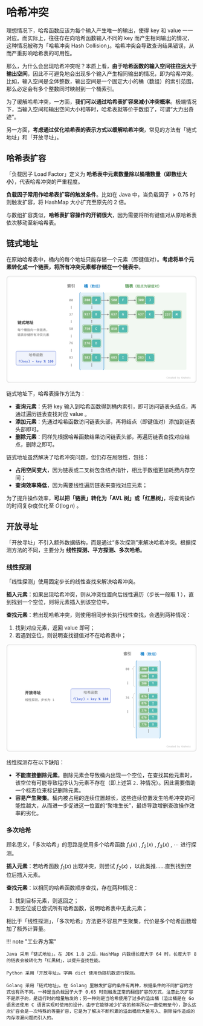 # 哈希冲突

理想情况下，哈希函数应该为每个输入产生唯一的输出，使得 key 和 value 一一对应。而实际上，往往存在向哈希函数输入不同的 key 而产生相同输出的情况，这种情况被称为「哈希冲突 Hash Collision」。哈希冲突会导致查询结果错误，从而严重影响哈希表的可用性。

那么，为什么会出现哈希冲突呢？本质上看，**由于哈希函数的输入空间往往远大于输出空间**，因此不可避免地会出现多个输入产生相同输出的情况，即为哈希冲突。比如，输入空间是全体整数，输出空间是一个固定大小的桶（数组）的索引范围，那么必定会有多个整数同时映射到一个桶索引。

为了缓解哈希冲突，一方面，**我们可以通过哈希表扩容来减小冲突概率**。极端情况下，当输入空间和输出空间大小相等时，哈希表就等价于数组了，可谓“大力出奇迹”。

另一方面，**考虑通过优化哈希表的表示方式以缓解哈希冲突**，常见的方法有「链式地址」和「开放寻址」。

## 哈希表扩容

「负载因子 Load Factor」定义为 **哈希表中元素数量除以桶槽数量（即数组大小）**，代表哈希冲突的严重程度。

**负载因子常用作哈希表扩容的触发条件**。比如在 Java 中，当负载因子 $> 0.75$ 时则触发扩容，将 HashMap 大小扩充至原先的 $2$ 倍。

与数组扩容类似，**哈希表扩容操作的开销很大**，因为需要将所有键值对从原哈希表依次移动至新哈希表。

## 链式地址

在原始哈希表中，桶内的每个地址只能存储一个元素（即键值对）。**考虑将单个元素转化成一个链表，将所有冲突元素都存储在一个链表中**。

![链式地址](hash_collision.assets/hash_collision_chaining.png)

链式地址下，哈希表操作方法为：

- **查询元素**：先将 key 输入到哈希函数得到桶内索引，即可访问链表头结点，再通过遍历链表查找对应 value 。
- **添加元素**：先通过哈希函数访问链表头部，再将结点（即键值对）添加到链表头部即可。
- **删除元素**：同样先根据哈希函数结果访问链表头部，再遍历链表查找对应结点，删除之即可。

链式地址虽然解决了哈希冲突问题，但仍存在局限性，包括：

- **占用空间变大**，因为链表或二叉树包含结点指针，相比于数组更加耗费内存空间；
- **查询效率降低**，因为需要线性遍历链表来查找对应元素；

为了提升操作效率，**可以把「链表」转化为「AVL 树」或「红黑树」**，将查询操作的时间复杂度优化至 $O(\log n)$ 。

## 开放寻址

「开放寻址」不引入额外数据结构，而是通过“多次探测”来解决哈希冲突。根据探测方法的不同，主要分为 **线性探测、平方探测、多次哈希**。

### 线性探测

「线性探测」使用固定步长的线性查找来解决哈希冲突。

**插入元素**：如果出现哈希冲突，则从冲突位置向后线性遍历（步长一般取 1 ），直到找到一个空位，则将元素插入到该空位中。

**查找元素**：若出现哈希冲突，则使用相同步长执行线性查找，会遇到两种情况：

1. 找到对应元素，返回 value 即可；
2. 若遇到空位，则说明查找键值对不在哈希表中；

![线性探测](hash_collision.assets/hash_collision_linear_probing.png)

线性探测存在以下缺陷：

- **不能直接删除元素**。删除元素会导致桶内出现一个空位，在查找其他元素时，该空位有可能导致程序认为元素不存在（即上述第 `2.` 种情况）。因此需要借助一个标志位来标记删除元素。
- **容易产生聚集**。桶内被占用的连续位置越长，这些连续位置发生哈希冲突的可能性越大，从而进一步促进这一位置的“聚堆生长”，最终导致增删查改操作效率的劣化。

### 多次哈希

顾名思义，「多次哈希」的思路是使用多个哈希函数 $f_1(x)$ , $f_2(x)$ , $f_3(x)$ , $\cdots$ 进行探测。

**插入元素**：若哈希函数 $f_1(x)$ 出现冲突，则尝试 $f_2(x)$ ，以此类推……直到找到空位后插入元素。

**查找元素**：以相同的哈希函数顺序查找，存在两种情况：

1. 找到目标元素，则返回之；
2. 到空位或已尝试所有哈希函数，说明哈希表中无此元素；

相比于「线性探测」，「多次哈希」方法更不容易产生聚集，代价是多个哈希函数增加了额外计算量。

!!! note "工业界方案"

    Java 采用「链式地址」。在 JDK 1.8 之后，HashMap 内数组长度大于 64 时，长度大于 8 的链表会被转化为「红黑树」，以提升查找性能。

    Python 采用「开放寻址」。字典 dict 使用伪随机数进行探测。 

    Golang 采用「链式地址」。在 Golang 里触发扩容的条件有两种，根据条件的不同扩容的方式也有所不同。一种是当负载因子大于 0.65 时则触发正常的翻倍扩容的方式，注意此次扩容不是原子的，是运行时的增量触发的；另一种则是当哈希使用了过多的溢出桶（溢出桶是在 Go 语言还使用 C 语言实现时使用的设计，由于它能够减少扩容的频率所以一直使用至今），那么这次扩容会是一次特殊的等量扩容，它是为了解决不断积累的溢出桶后大量写入、删除操作造成的内存泄漏问题而引入的。
